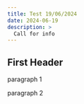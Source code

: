 ```yaml
---
title: Test 19/06/2024
date: 2024-06-19
description: >
  Call for info
---
```



## First Header

paragraph 1

paragraph 2
